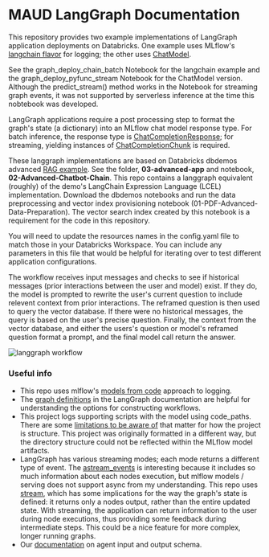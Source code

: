 # MAUD LangGraph Documentation

This repository provides two example implementations of LangGraph application deployments on Databricks. One example uses MLflow's [langchain flavor](https://mlflow.org/docs/latest/python_api/mlflow.langchain.html#mlflow.langchain.log_model) for logging; the other uses [ChatModel](https://mlflow.org/docs/latest/llms/chat-model-intro/index.html).

See the graph_deploy_chain_batch Notebook for the langchain example and the graph_deploy_pyfunc_stream Notebook for the ChatModel version. Although the predict_stream() method works in the Notebook for streaming graph events, it was not supported by serverless inference at the time this nobtebook was developed.

LangGraph applications require a post processing step to format the graph's state (a dictionary) into an MLflow chat model response type. For batch inference, the response type is [ChatCompletionResponse](https://mlflow.org/docs/latest/python_api/mlflow.types.html#mlflow.types.llm.ChatCompletionResponse); for streaming, yielding instances of [ChatCompletionChunk](https://mlflow.org/docs/latest/python_api/mlflow.types.html#mlflow.types.llm.ChatCompletionChunk) is required.

These langgraph implementations are based on Databricks dbdemos advanced [RAG example](https://www.databricks.com/resources/demos/tutorials/data-science-and-ai/lakehouse-ai-deploy-your-llm-chatbot?itm_data=demo_center). See the folder, **03-advanced-app** and notebook, **02-Advanced-Chatbot-Chain**. This repo contains a langgraph equivalent (roughly) of the demo's LangChain Expression Language (LCEL) implementation. Download the dbdemos notebooks and run the data preprocessing and vector index provisioning notebook (01-PDF-Advanced-Data-Preparation). The vector search index created by this notebook is a requirement for the code in this repository.

You will need to update the resources names in the config.yaml file to match those in your Databricks Workspace. You can include any parameters in this file that would be helpful for iterating over to test different application configurations.

The workflow receives input messages and checks to see if historical messages (prior interactions between the user and model) exist. If they do, the model is prompted to rewrite the user's current question to include relevent context from prior interactions. The reframed question is then used to query the vector database. If there were no historical messages, the query is based on the user's precise question.
Finally, the context from the vector database, and either the users's question or model's reframed question format a prompt, and the final model call return the answer.

![langgraph workflow](img/graph.png)

### Useful info

 - This repo uses mlflow's [models from code](https://mlflow.org/docs/latest/model/models-from-code.html) approach to logging.
 - The [graph definitions](https://langchain-ai.github.io/langgraph/reference/graphs/#graph-definitions) in the LangGraph documentation are helpful for understanding the options for constructing workflows.
 - This project logs supporting scripts with the model using code_paths. There are some [limitations to be aware of](https://mlflow.org/docs/latest/model/dependencies.html#caveats-of-code-paths-option) that matter for how the project is structure. This project was originally formatted in a different way, but the directory structure could not be reflected within the MLflow model artifacts.
 - LangGraph has various streaming modes; each mode returns a different type of event. The [astream_events](https://langchain-ai.github.io/langgraph/how-tos/streaming-events-from-within-tools/#using-stream-events-api) is interesting because it includes so much information about each nodes execution, but mlflow models / serving does not support async from my understanding. This repo uses [stream](https://langchain-ai.github.io/langgraph/concepts/streaming/#streaming), which has some implications for the way the graph's state is defined: it returns only a nodes output, rather than the entire updated state. With streaming, the application can return information to the user during node executions, thus providing some feedback during intermediate steps. This could be a nice feature for more complex, longer running graphs.
 - Our [documentation](https://docs.databricks.com/en/generative-ai/agent-framework/agent-schema.html#define-an-agents-input-and-output-schema) on agent input and output schema.